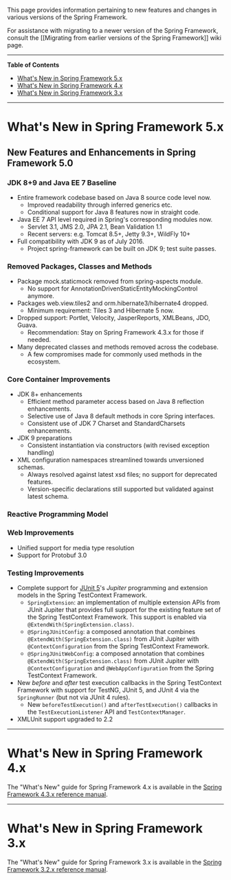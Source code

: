 This page provides information pertaining to new features and changes in various versions
of the Spring Framework.

For assistance with migrating to a newer version of the Spring Framework, consult the
[[Migrating from earlier versions of the Spring Framework]] wiki page.

----
**Table of Contents**

- [What's New in Spring Framework 5.x](#whats-new-in-spring-framework-5x)
- [What's New in Spring Framework 4.x](#whats-new-in-spring-framework-4x)
- [What's New in Spring Framework 3.x](#whats-new-in-spring-framework-3x)

----
# What's New in Spring Framework 5.x

## New Features and Enhancements in Spring Framework 5.0

### JDK 8+9 and Java EE 7 Baseline

* Entire framework codebase based on Java 8 source code level now.
  * Improved readability through inferred generics etc.
  * Conditional support for Java 8 features now in straight code.
* Java EE 7 API level required in Spring's corresponding modules now.
  * Servlet 3.1, JMS 2.0, JPA 2.1, Bean Validation 1.1
  * Recent servers: e.g. Tomcat 8.5+, Jetty 9.3+, WildFly 10+
* Full compatibility with JDK 9 as of July 2016.
  * Project spring-framework can be built on JDK 9; test suite passes.

### Removed Packages, Classes and Methods

* Package mock.staticmock removed from spring-aspects module.
  * No support for AnnotationDrivenStaticEntityMockingControl anymore.
* Packages web.view.tiles2 and orm.hibernate3/hibernate4 dropped.
  * Minimum requirement: Tiles 3 and Hibernate 5 now.
* Dropped support: Portlet, Velocity, JasperReports, XMLBeans, JDO, Guava.
  * Recommendation: Stay on Spring Framework 4.3.x for those if needed.
* Many deprecated classes and methods removed across the codebase.
  * A few compromises made for commonly used methods in the ecosystem.

### Core Container Improvements

* JDK 8+ enhancements
  * Efficient method parameter access based on Java 8 reflection enhancements.
  * Selective use of Java 8 default methods in core Spring interfaces.
  * Consistent use of JDK 7 Charset and StandardCharsets enhancements.
* JDK 9 preparations
  * Consistent instantiation via constructors (with revised exception handling)
* XML configuration namespaces streamlined towards unversioned schemas.
  * Always resolved against latest xsd files; no support for deprecated features.
  * Version-specific declarations still supported but validated against latest schema.

### Reactive Programming Model

### Web Improvements

* Unified support for media type resolution
* Support for Protobuf 3.0

### Testing Improvements

* Complete support for [JUnit 5](http://junit.org/junit5/)'s _Jupiter_ programming and 
  extension models in the Spring TestContext Framework.
  * `SpringExtension`: an implementation of multiple extension APIs from JUnit Jupiter 
    that provides full support for the existing feature set of the Spring TestContext 
    Framework. This support is enabled via `@ExtendWith(SpringExtension.class)`.
  * `@SpringJUnitConfig`: a composed annotation that combines 
    `@ExtendWith(SpringExtension.class)` from JUnit Jupiter with `@ContextConfiguration` 
    from the Spring TestContext Framework.
  * `@SpringJUnitWebConfig`: a composed annotation that combines 
    `@ExtendWith(SpringExtension.class)` from JUnit Jupiter with `@ContextConfiguration` 
	and `@WebAppConfiguration` from the Spring TestContext Framework.
* New _before_ and _after_ test execution callbacks in the Spring TestContext Framework
  with support for TestNG, JUnit 5, and JUnit 4 via the `SpringRunner` (but not via JUnit
  4 rules).
  * New `beforeTestExecution()` and `afterTestExecution()` callbacks in the
    `TestExecutionListener` API and `TestContextManager`.
* XMLUnit support upgraded to 2.2

----
# What's New in Spring Framework 4.x
The "What's New" guide for Spring Framework 4.x is available in the
[Spring Framework 4.3.x reference manual](http://docs.spring.io/spring/docs/4.3.x/spring-framework-reference/htmlsingle/#spring-whats-new).

----
# What's New in Spring Framework 3.x
The "What's New" guide for Spring Framework 3.x is available in the
[Spring Framework 3.2.x reference manual](http://docs.spring.io/spring/docs/3.2.x/spring-framework-reference/htmlsingle/#spring-whats-new).
